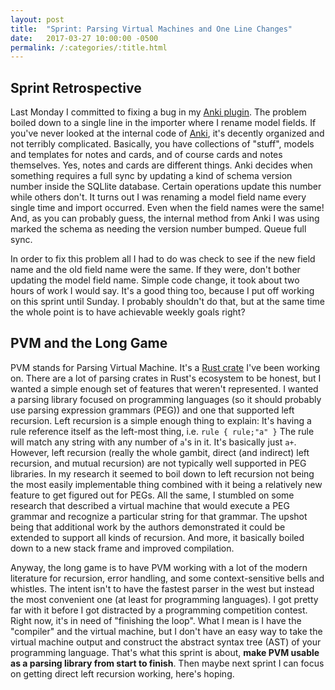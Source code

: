 ```yaml
---
layout: post
title:  "Sprint: Parsing Virtual Machines and One Line Changes"
date:   2017-03-27 10:00:00 -0500
permalink: /:categories/:title.html
---
```



## Sprint Retrospective

Last Monday I committed to fixing a bug in my [Anki plugin](https://github.com/amarmaduke/ankideckffs).
The problem boiled down to a single line in the importer where I rename model fields.
If you've never looked at the internal code of [Anki](https://apps.ankiweb.net/), it's decently organized and not terribly complicated.
Basically, you have collections of "stuff", models and templates for notes and cards, and of course cards and notes themselves.
Yes, notes and cards are different things.
Anki decides when something requires a full sync by updating a kind of schema version number inside the SQLlite database.
Certain operations update this number while others don't.
It turns out I was renaming a model field name every single time and import occurred.
Even when the field names were the same!
And, as you can probably guess, the internal method from Anki I was using marked the schema as needing the version number bumped.
Queue full sync.

In order to fix this problem all I had to do was check to see if the new field name and the old field name were the same.
If they were, don't bother updating the model field name.
Simple code change, it took about two hours of work I would say.
It's a good thing too, because I put off working on this sprint until Sunday.
I probably shouldn't do that, but at the same time the whole point is to have achievable weekly goals right?

## PVM and the Long Game

PVM stands for Parsing Virtual Machine.
It's a [Rust crate](https://github.com/amarmaduke/pvm) I've been working on.
There are a lot of parsing crates in Rust's ecosystem to be honest, but I wanted a simple enough set of features that weren't represented.
I wanted a parsing library focused on programming languages (so it should probably use parsing expression grammars (PEG)) and one that supported left recursion.
Left recursion is a simple enough thing to explain: It's having a rule reference itself as the left-most thing, i.e. `rule { rule;"a" }`
The rule will match any string with any number of `a`'s in it.
It's basically just `a+`.
However, left recursion (really the whole gambit, direct (and indirect) left recursion, and mutual recursion) are not typically well supported in PEG libraries.
In my research it seemed to boil down to left recursion not being the most easily implementable thing combined with it being a relatively new feature to get figured out for PEGs.
All the same, I stumbled on some research that described a virtual machine that would execute a PEG grammar and recognize a particular string for that grammar.
The upshot being that additional work by the authors demonstrated it could be extended to support all kinds of recursion.
And more, it basically boiled down to a new stack frame and improved compilation.

Anyway, the long game is to have PVM working with a lot of the modern literature for recursion, error handling, and some context-sensitive bells and whistles.
The intent isn't to have the fastest parser in the west but instead the most convenient one (at least for programming languages).
I got pretty far with it before I got distracted by a programming competition contest.
Right now, it's in need of "finishing the loop".
What I mean is I have the "compiler" and the virtual machine, but I don't have an easy way to take the virtual machine output and construct the abstract syntax tree (AST) of your programming language.
That's what this sprint is about, **make PVM usable as a parsing library from start to finish**.
Then maybe next sprint I can focus on getting direct left recursion working, here's hoping.
